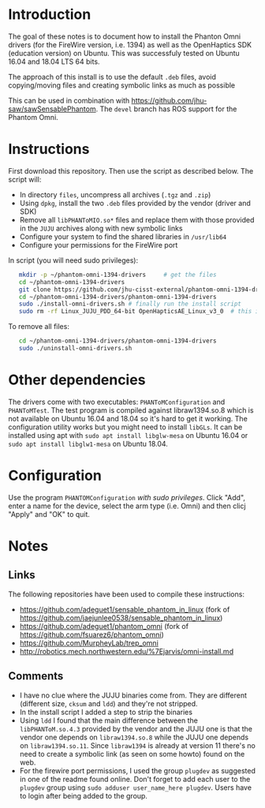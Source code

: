 # Introduction

The goal of these notes is to document how to install the Phanton Omni drivers (for the FireWire version, i.e. 1394)
as well as the OpenHaptics SDK (education version) on Ubuntu.  This was
successfuly tested on Ubuntu 16.04 and 18.04 LTS 64 bits.

The approach of this install is to use the default `.deb` files, avoid copying/moving files and creating symbolic links as much as possible

This can be used in combination with https://github.com/jhu-saw/sawSensablePhantom.  The `devel` branch has ROS support for the Phantom Omni.

# Instructions

First download this repository.  Then use the script as described below.  The script will:
  * In directory `files`, uncompress all archives (`.tgz` and `.zip`)
  * Using `dpkg`, install the two `.deb` files provided by the vendor (driver
    and SDK)
  * Remove all `libPHANToMIO.so*` files and replace them with those provided in
    the `JUJU` archives along with new symbolic links
  * Configure your system to find the shared libraries in `/usr/lib64`
  * Configure your permissions for the FireWire port
  
In script (you will need sudo privileges):
```bash
   mkdir -p ~/phantom-omni-1394-drivers     # get the files
   cd ~/phantom-omni-1394-drivers
   git clone https://github.com/jhu-cisst-external/phantom-omni-1394-drivers
   cd ~/phantom-omni-1394-drivers/phantom-omni-1394-drivers
   sudo ./install-omni-drivers.sh # finally run the install script
   sudo rm -rf Linux_JUJU_PDD_64-bit OpenHapticsAE_Linux_v3_0  # this is just to clean temporary files
```

To remove all files:
```bash
   cd ~/phantom-omni-1394-drivers/phantom-omni-1394-drivers
   sudo ./uninstall-omni-drivers.sh
```

# Other dependencies

The drivers come with two executables: `PHANToMConfiguration` and `PHANToMTest`.
The test program is compiled against libraw1394.so.8 which is not available on Ubuntu 16.04 and 18.04 so it's hard to get it working.
The configuration utility works but you might need to install `libGLs`.  It can be installed using apt with `sudo apt install libglw-mesa` on Ubuntu 16.04 or `sudo apt install libglw1-mesa` on Ubuntu 18.04.

# Configuration

Use the program `PHANTOMConfiguration` *with sudo privileges*.   Click "Add", enter a name for the device, select the arm type (i.e. Omni) and then clicj "Apply" and "OK" to quit. 

# Notes

## Links

The following repositories have been used to compile these instructions:
  * https://github.com/adeguet1/sensable_phantom_in_linux
    (fork of https://github.com/jaejunlee0538/sensable_phantom_in_linux)
  * https://github.com/adeguet1/phantom_omni
    (fork of https://github.com/fsuarez6/phantom_omni)
  * https://github.com/MurpheyLab/trep_omni
  * http://robotics.mech.northwestern.edu/%7Ejarvis/omni-install.md

## Comments

  * I have no clue where the JUJU binaries come from.  They are different (different size, `cksum` and `ldd`) and they're not stripped.
  * In the install script I added a step to strip the binaries
  * Using `ldd` I found that the main difference between the `libPHANToM.so.4.3` provided by the vendor and the JUJU one is that the vendor one depends on `libraw1394.so.8` while the JUJU one depends on `libraw1394.so.11`.  Since `libraw1394` is already at version 11 there's no need to create a symbolic link (as seen on some howto) found on the web.
  * For the firewire port permissions, I used the group `plugdev` as suggested in one of the readme found online.   Don't forget to add each user to the `plugdev` group using `sudo adduser user_name_here plugdev`.  Users have to login after being added to the group. 
